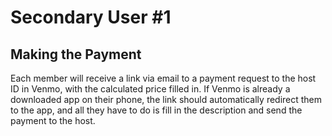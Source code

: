 # Secondary User #1
## Making the Payment
Each member will receive a link via email to a payment request to the host ID in Venmo, with the calculated price filled in. If Venmo is already a downloaded app on their phone, the link should automatically redirect them to the app, and all they have to do is fill in the description and send the payment to the host.